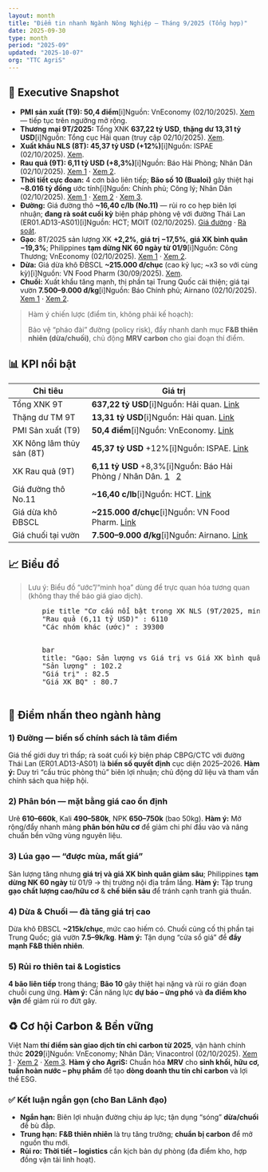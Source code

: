 ```yaml
---
layout: month
title: "Điểm tin nhanh Ngành Nông Nghiệp – Tháng 9/2025 (Tổng hợp)"
date: 2025-09-30
type: month
period: "2025-09"
updated: "2025-10-07"
org: "TTC AgriS"
---
```


<section class="card p-6 md:p-8 mb-8">
<h2 class="text-2xl font-bold text-green-800 mb-4">🧭 Executive Snapshot</h2>
<ul class="space-y-3 list-disc list-inside text-gray-800">
    <li><strong>PMI sản xuất (T9): 50,4 điểm</strong><span class="tooltip-container"><span class="tooltip-trigger">[i]</span><span class="tooltip-text">Nguồn: VnEconomy (02/10/2025). <a href="https://vneconomy.vn/nganh-san-xuat-viet-nam-cai-thien-nhe-trong-thang-9-so-luong-don-hang-moi-tang-tro-lai.htm" target="_blank" class="tooltip-link">Xem</a></span></span> — tiếp tục trên ngưỡng mở rộng.</li>
    <li><strong>Thương mại 9T/2025:</strong> Tổng XNK <strong>637,22 tỷ USD</strong>, <strong>thặng dư 13,31 tỷ USD</strong><span class="tooltip-container"><span class="tooltip-trigger">[i]</span><span class="tooltip-text">Nguồn: Tổng cục Hải quan (truy cập 02/10/2025). <a href="http://customs.gov.vn:8228/index.jsp?pageId=445" target="_blank" class="tooltip-link">Xem</a></span></span>.</li>
    <li><strong>Xuất khẩu NLS (8T): 45,37 tỷ USD (+12%)</strong><span class="tooltip-container"><span class="tooltip-trigger">[i]</span><span class="tooltip-text">Nguồn: ISPAE (02/10/2025). <a href="https://ispae.vn/vn/tID13178_xuat-khau-nong-lam-thuy-san-thang-82025-tang-toc-manh-nhieu-thach-thuc.html" target="_blank" class="tooltip-link">Xem</a></span></span>.</li>
    <li><strong>Rau quả (9T): 6,11 tỷ USD (+8,3%)</strong><span class="tooltip-container"><span class="tooltip-trigger">[i]</span><span class="tooltip-text">Nguồn: Báo Hải Phòng; Nhân Dân (02/10/2025). <a href="https://baohaiphong.vn/xuat-khau-rau-qua-trong-9-thang-nam-2025-dat-hon-6-ty-usd-522104.html" target="_blank" class="tooltip-link">Xem 1</a> · <a href="https://nhandan.vn/xuat-khau-rau-qua-dat-hon-6-ty-usd-trong-9-thang-dau-nam-2025-post911319.html" target="_blank" class="tooltip-link">Xem 2</a></span></span>.</li>
    <li><strong>Thời tiết cực đoan:</strong> 4 cơn bão liên tiếp; <strong>Bão số 10 (Bualoi)</strong> gây thiệt hại <strong>~8.016 tỷ đồng</strong> ước tính<span class="tooltip-container"><span class="tooltip-trigger">[i]</span><span class="tooltip-text">Nguồn: Chính phủ; Công lý; Nhân Dân (02/10/2025). <a href="https://baochinhphu.vn/thu-tuong-chi-dao-tap-trung-khac-phuc-nhanh-hau-qua-bao-so-10-va-mua-lu-102251002021745459.htm" target="_blank" class="tooltip-link">Xem 1</a> · <a href="https://congly.vn/thiet-hai-do-con-bao-so-10-bualoi-gay-ra-uoc-tinh-khoang-8-016-ty-dong-494725.html" target="_blank" class="tooltip-link">Xem 2</a> · <a href="https://nhandan.vn/cap-nhat-toan-canh-bao-so-10-bualoi-do-bo-khien-24-nguoi-chet-va-mat-tich-8-nguoi-dang-mat-lien-lac-post911116.html" target="_blank" class="tooltip-link">Xem 3</a></span></span>.</li>
    <li><strong>Đường:</strong> Giá đường thô <strong>~16,40 c/lb (No.11)</strong> — rủi ro co hẹp biên lợi nhuận; <strong>đang rà soát cuối kỳ</strong> biện pháp phòng vệ với đường Thái Lan (ER01.AD13-AS01)<span class="tooltip-container"><span class="tooltip-trigger">[i]</span><span class="tooltip-text">Nguồn: HCT; MOIT (02/10/2025). <a href="https://hct.vn/tin-tuc/gia-duong-the-gioi-cap-nhat-gia-truc-tuyen-lien-tuc-1570" target="_blank" class="tooltip-link">Giá đường</a> · <a href="https://moit.gov.vn/tin-tuc/thi-truong-nuoc-ngoai/tieu-de-bo-cong-thuong-ban-hanh-quyet-dinh-ra-soat-cuoi-ky-viec-ap-dung-bien-phap-chong-ban-pha-gia-va-chong-tro-cap-doi.html" target="_blank" class="tooltip-link">Rà soát</a></span></span>.</li>
    <li><strong>Gạo:</strong> 8T/2025 sản lượng XK <strong>+2,2%</strong>, <strong>giá trị −17,5%</strong>, <strong>giá XK bình quân −19,3%</strong>; Philippines <strong>tạm dừng NK 60 ngày từ 01/9</strong><span class="tooltip-container"><span class="tooltip-trigger">[i]</span><span class="tooltip-text">Nguồn: Công Thương; VnEconomy (02/10/2025). <a href="https://congthuong.vn/gia-lua-gao-hom-nay-ngay-28-9-va-tuan-qua-thi-truong-tram-lang-422760.html" target="_blank" class="tooltip-link">Xem 1</a> · <a href="https://vneconomy.vn/xuat-khau-gao-doi-mat-voi-thach-thuc-moi.htm" target="_blank" class="tooltip-link">Xem 2</a></span></span>.</li>
    <li><strong>Dừa:</strong> Giá dừa khô ĐBSCL <strong>~215.000 đ/chục</strong> (cao kỷ lục; ~x3 so với cùng kỳ)<span class="tooltip-container"><span class="tooltip-trigger">[i]</span><span class="tooltip-text">Nguồn: VN Food Pharm (30/09/2025). <a href="https://vnfoodpharmco.com/gia-dua-kho-hom-nay/" target="_blank" class="tooltip-link">Xem</a></span></span>.</li>
    <li><strong>Chuối:</strong> Xuất khẩu tăng mạnh, thị phần tại Trung Quốc cải thiện; giá tại vườn <strong>7.500–9.000 đ/kg</strong><span class="tooltip-container"><span class="tooltip-trigger">[i]</span><span class="tooltip-text">Nguồn: Báo Chính phủ; Airnano (02/10/2025). <a href="https://baochinhphu.vn/chuoi-viet-nam-dan-dau-thi-phan-tai-trung-quoc-tien-gan-cau-lac-bo-ty-usd-102250814104254559.htm" target="_blank" class="tooltip-link">Xem 1</a> · <a href="https://airnano.vn/gia-chuoi/" target="_blank" class="tooltip-link">Xem 2</a></span></span>.</li>
</ul>
<blockquote class="mt-6 border-l-4 border-green-500 bg-green-50 p-4 text-green-900">
    <p class="font-semibold">Hàm ý chiến lược (điểm tin, không phải kế hoạch):</p>
    <p>Bảo vệ “pháo đài” đường (policy risk), đẩy nhanh danh mục <strong>F&B thiên nhiên (dừa/chuối)</strong>, chủ động <strong>MRV carbon</strong> cho giai đoạn thí điểm.</p>
</blockquote>
</section>

<section class="card p-6 md:p-8 mb-8">
<h2 class="text-2xl font-bold text-green-800 mb-4">📊 KPI nổi bật</h2>
<div class="overflow-x-auto">
<table class="w-full text-left border-collapse">
<thead>
<tr>
    <th class="border-b-2 border-green-200 p-3 bg-green-50 font-semibold text-green-800">Chỉ tiêu</th>
    <th class="border-b-2 border-green-200 p-3 bg-green-50 font-semibold text-green-800">Giá trị</th>
</tr>
</thead>
<tbody>
    <tr class="border-b border-gray-200">
        <td class="p-3">Tổng XNK 9T</td>
        <td class="p-3"><strong>637,22 tỷ USD</strong><span class="tooltip-container"><span class="tooltip-trigger">[i]</span><span class="tooltip-text">Nguồn: Hải quan. <a href="http://customs.gov.vn:8228/index.jsp?pageId=445" target="_blank" class="tooltip-link">Link</a></span></span></td>
    </tr>
    <tr class="border-b border-gray-200">
        <td class="p-3">Thặng dư TM 9T</td>
        <td class="p-3"><strong>13,31 tỷ USD</strong><span class="tooltip-container"><span class="tooltip-trigger">[i]</span><span class="tooltip-text">Nguồn: Hải quan. <a href="http://customs.gov.vn:8228/index.jsp?pageId=445" target="_blank" class="tooltip-link">Link</a></span></span></td>
    </tr>
    <tr class="border-b border-gray-200">
        <td class="p-3">PMI Sản xuất (T9)</td>
        <td class="p-3"><strong>50,4 điểm</strong><span class="tooltip-container"><span class="tooltip-trigger">[i]</span><span class="tooltip-text">Nguồn: VnEconomy. <a href="https://vneconomy.vn/nganh-san-xuat-viet-nam-cai-thien-nhe-trong-thang-9-so-luong-don-hang-moi-tang-tro-lai.htm" target="_blank" class="tooltip-link">Link</a></span></span></td>
    </tr>
    <tr class="border-b border-gray-200">
        <td class="p-3">XK Nông lâm thủy sản (8T)</td>
        <td class="p-3"><strong>45,37 tỷ USD</strong> <span class="ml-2 inline-block bg-green-100 text-green-800 text-xs font-semibold px-2.5 py-0.5 rounded-full">+12%</span><span class="tooltip-container"><span class="tooltip-trigger">[i]</span><span class="tooltip-text">Nguồn: ISPAE. <a href="https://ispae.vn/vn/tID13178_xuat-khau-nong-lam-thuy-san-thang-82025-tang-toc-manh-nhieu-thach-thuc.html" target="_blank" class="tooltip-link">Link</a></span></span></td>
    </tr>
    <tr class="border-b border-gray-200">
        <td class="p-3">XK Rau quả (9T)</td>
        <td class="p-3"><strong>6,11 tỷ USD</strong> <span class="ml-2 inline-block bg-green-100 text-green-800 text-xs font-semibold px-2.5 py-0.5 rounded-full">+8,3%</span><span class="tooltip-container"><span class="tooltip-trigger">[i]</span><span class="tooltip-text">Nguồn: Báo Hải Phòng / Nhân Dân. <a href="https://baohaiphong.vn/xuat-khau-rau-qua-trong-9-thang-nam-2025-dat-hon-6-ty-usd-522104.html" target="_blank" class="tooltip-link">1</a> &nbsp; <a href="https://nhandan.vn/xuat-khau-rau-qua-dat-hon-6-ty-usd-trong-9-thang-dau-nam-2025-post911319.html" target="_blank" class="tooltip-link">2</a></span></span></td>
    </tr>
    <tr class="border-b border-gray-200">
        <td class="p-3">Giá đường thô No.11</td>
        <td class="p-3"><strong>~16,40 c/lb</strong><span class="tooltip-container"><span class="tooltip-trigger">[i]</span><span class="tooltip-text">Nguồn: HCT. <a href="https://hct.vn/tin-tuc/gia-duong-the-gioi-cap-nhat-gia-truc-tuyen-lien-tuc-1570" target="_blank" class="tooltip-link">Link</a></span></span></td>
    </tr>
    <tr class="border-b border-gray-200">
        <td class="p-3">Giá dừa khô ĐBSCL</td>
        <td class="p-3"><strong>~215.000 đ/chục</strong><span class="tooltip-container"><span class="tooltip-trigger">[i]</span><span class="tooltip-text">Nguồn: VN Food Pharm. <a href="https://vnfoodpharmco.com/gia-dua-kho-hom-nay/" target="_blank" class="tooltip-link">Link</a></span></span></td>
    </tr>
    <tr>
        <td class="p-3">Giá chuối tại vườn</td>
        <td class="p-3"><strong>7.500–9.000 đ/kg</strong><span class="tooltip-container"><span class="tooltip-trigger">[i]</span><span class="tooltip-text">Nguồn: Airnano. <a href="https://airnano.vn/gia-chuoi/" target="_blank" class="tooltip-link">Link</a></span></span></td>
    </tr>
</tbody>
</table>
</div>
</section>

<section class="card p-6 md:p-8 mb-8">
<h2 class="text-2xl font-bold text-green-800 mb-4">📈 Biểu đồ</h2>
<blockquote class="text-sm text-center mb-4 text-gray-500">Lưu ý: Biểu đồ “ước”/“minh họa” dùng để trực quan hóa tương quan (không thay thế báo giá giao dịch).</blockquote>
<div class="grid grid-cols-1 md:grid-cols-3 gap-6">
    <div class="md:col-span-1">
        <pre class="mermaid-chart">
        pie title "Cơ cấu nổi bật trong XK NLS (9T/2025, minh họa tỷ trọng)"
        "Rau quả (6,11 tỷ USD)" : 6110
        "Các nhóm khác (ước)" : 39300
        </pre>
    </div>
    <div class="md:col-span-2">
        <pre class="mermaid-chart">
        bar
        title: "Gạo: Sản lượng vs Giá trị vs Giá XK bình quân (Index 8T/2025 vs 8T/2024)"
        "Sản lượng" : 102.2
        "Giá trị" : 82.5
        "Giá XK BQ" : 80.7
        </pre>
    </div>
</div>
</section>

<section class="card p-6 md:p-8 mb-8">
<h2 class="text-2xl font-bold text-green-800 mb-4">🌾 Điểm nhấn theo ngành hàng</h2>
<div class="space-y-6">
    <div>
        <h3 class="text-xl font-bold text-gray-800">1) Đường — <span class="italic">biến số chính sách là tâm điểm</span></h3>
        <p class="mt-1">Giá thế giới duy trì thấp; rà soát cuối kỳ biện pháp CBPG/CTC với đường Thái Lan (ER01.AD13-AS01) là <strong>biến số quyết định</strong> cục diện 2025–2026. <strong>Hàm ý:</strong> Duy trì “cấu trúc phòng thủ” biên lợi nhuận; chủ động dữ liệu và tham vấn chính sách qua hiệp hội.</p>
    </div>
    <div>
        <h3 class="text-xl font-bold text-gray-800">2) Phân bón — <span class="italic">mặt bằng giá cao ổn định</span></h3>
        <p class="mt-1">Urê <strong>610–660k</strong>, Kali <strong>490–580k</strong>, NPK <strong>650–750k</strong> (bao 50kg). <strong>Hàm ý:</strong> Mở rộng/đẩy nhanh mảng <strong>phân bón hữu cơ</strong> để giảm chi phí đầu vào và nâng chuẩn bền vững vùng nguyên liệu.</p>
    </div>
    <div>
        <h3 class="text-xl font-bold text-gray-800">3) Lúa gạo — <span class="italic">“được mùa, mất giá”</span></h3>
        <p class="mt-1">Sản lượng tăng nhưng <strong>giá trị và giá XK bình quân giảm sâu</strong>; Philippines <strong>tạm dừng NK 60 ngày</strong> từ 01/9 → thị trường nội địa trầm lắng. <strong>Hàm ý:</strong> Tập trung <strong>gạo chất lượng cao/hữu cơ</strong> & <strong>chế biến sâu</strong> để tránh cạnh tranh giá thuần.</p>
    </div>
    <div>
        <h3 class="text-xl font-bold text-gray-800">4) Dừa & Chuối — <span class="italic">đà tăng giá trị cao</span></h3>
        <p class="mt-1">Dừa khô ĐBSCL <strong>~215k/chục</strong>, mức cao hiếm có. Chuối củng cố thị phần tại Trung Quốc; giá vườn <strong>7.5–9k/kg</strong>. <strong>Hàm ý:</strong> Tận dụng “cửa sổ giá” để <strong>đẩy mạnh F&B thiên nhiên</strong>.</p>
    </div>
    <div>
        <h3 class="text-xl font-bold text-gray-800">5) Rủi ro thiên tai & Logistics</h3>
        <p class="mt-1"><strong>4 bão liên tiếp</strong> trong tháng; <strong>Bão 10</strong> gây thiệt hại nặng và rủi ro gián đoạn chuỗi cung ứng. <strong>Hàm ý:</strong> Cần năng lực <strong>dự báo – ứng phó</strong> và <strong>đa điểm kho vận</strong> để giảm rủi ro đứt gãy.</p>
    </div>
</div>
</section>

<section class="card p-6 md:p-8 mb-8">
<h2 class="text-2xl font-bold text-green-800 mb-4">♻️ Cơ hội Carbon & Bền vững</h2>
<p>Việt Nam <strong>thí điểm sàn giao dịch tín chỉ carbon từ 2025</strong>, vận hành chính thức <strong>2029</strong><span class="tooltip-container"><span class="tooltip-trigger">[i]</span><span class="tooltip-text">Nguồn: VnEconomy; Nhân Dân; Vinacontrol (02/10/2025). <a href="https://vneconomy.vn/viet-nam-se-thi-diem-san-giao-dich-carbon-tu-2025-van-hanh-chinh-thuc-vao-2029.htm" target="_blank" class="tooltip-link">Xem 1</a> · <a href="https://nhandan.vn/quy-dinh-moi-ve-thi-truong-carbon-tu-ngay-182025-post897444.html" target="_blank" class="tooltip-link">Xem 2</a> · <a href="https://www.vinacontrol.com.vn/news/viet-nam-thi-diem-san-giao-dich-carbon" target="_blank" class="tooltip-link">Xem 3</a></span></span>. <strong>Hàm ý cho AgriS:</strong> Chuẩn hóa <strong>MRV</strong> cho <strong>sinh khối, hữu cơ, tuần hoàn nước – phụ phẩm</strong> để tạo <strong>dòng doanh thu tín chỉ carbon</strong> và lợi thế ESG.</p>
</section>

<section class="card p-6 md:p-8">
<h3 class="text-xl font-bold text-green-800 mb-3">✅ Kết luận ngắn gọn (cho Ban Lãnh đạo)</h3>
<ul class="space-y-2 list-disc list-inside">
    <li><strong>Ngắn hạn:</strong> Biên lợi nhuận đường chịu áp lực; tận dụng “sóng” <strong>dừa/chuối</strong> để bù đắp.</li>
    <li><strong>Trung hạn:</strong> <strong>F&B thiên nhiên</strong> là trụ tăng trưởng; <strong>chuẩn bị carbon</strong> để mở nguồn thu mới.</li>
    <li><strong>Rủi ro:</strong> <strong>Thời tiết – logistics</strong> cần kịch bản dự phòng (đa điểm kho, hợp đồng vận tải linh hoạt).</li>
</ul>
</section>
